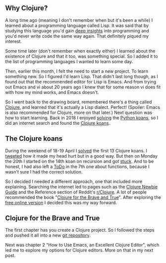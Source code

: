 <!--
.. title: (clj 0) Diving straight in with some koans
.. slug: clj0-diving-straight-in
.. date: 2020-04-27 21:00:15 UTC+02:00
.. tags: clojure, programming, brave clojure
.. category: clojure
.. link: 
.. description: 
.. type: text
-->

## Why Clojure?

A long time ago (meaning I don't remember when but it's been a while) I learned about a programming language called Lisp. It was said that by studying this language you'd gain [deep insights](https://twobithistory.org/2018/10/14/lisp.html) into programming and you'd never write code the same way again. That definitely piqued my interest.

Some time later (don't remember when exactly either) I learned about the existence of Clojure and that it too, was something special. So I added it to the list of programming languages I wanted to learn some day.

Then, earlier this month, I felt the need to start a new project. To learn something new. So I figured I'd learn Lisp. That didn't last long though, as I found out that the recommended editor for Lisp is Emacs. And from trying out Emacs and vi about 20 years ago I knew that for some reason vi does fit with how my mind works, and Emacs doesn't.

<!-- TEASER_END -->

So I went back to the drawing board, remembered there's a thing called [Clojure](https://clojure.org/), and learned that it's actually a Lisp dialect. Perfect! (Spoiler: Emacs is also recommended for Clojure, more on that later.) Next question was how to start learning. Back in 2018 I enjoyed [solving](https://github.com/j19sch/python_koans) the [Python koans](https://github.com/gregmalcolm/python_koans), so I did an internet search and found the [Clojure koans](https://github.com/functional-koans/clojure-koans).


## The Clojure koans
During the weekend of 18-19 April I [solved](https://github.com/j19sch/clojure-koans) the first 13 Clojure koans. I [tweeted](https://twitter.com/j19sch/status/1251948519373647876) how it made my head hurt but in a good way. But then on Monday the 20th I started on the 14th koan on recursion and got [stuck](https://github.com/j19sch/clojure-koans/commit/2a4dc73224d0c53665edcda4382376aa4ed1f129). And to be honest, I had also left a [ToDo](https://github.com/j19sch/clojure-koans/blob/master/src/koans/07_functions.clj#L29) in the 7th one about functions, because I wasn't sure I had the correct solution.

So I decided I needed a different approach, one that included more explaining. Searching the internet led to pages such as the [Clojure Newbie Guide](http://www.clojurenewbieguide.com/) and the Reference section of Reddit's [r/Clojure](https://www.reddit.com/r/Clojure/). A lot of people recommended the book "[Clojure for the Brave and True](https://www.braveclojure.com/)". After exploring the [free online version](https://www.braveclojure.com/clojure-for-the-brave-and-true/) I decided this was my way forward.


## Clojure for the Brave and True
The first chapter has you create a Clojure project. So I followed the steps and pushed it all into a new [git repository](https://github.com/j19sch/clojure-brave-true).

Next was chapter 2 "How to Use Emacs, an Excellent Clojure Editor", which led me to explore my options for Clojure editors. More on that in my next post.
